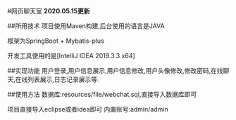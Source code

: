 #网页聊天室
**2020.05.15更新**

##所用技术
项目使用Maven构建,后台使用的语言是JAVA

框架为SpringBoot + Mybatis-plus

开发工具使用的是[IntelliJ IDEA 2019.3.3 x64]

##实现功能
用户登录,用户信息展示,用户信息修改,用户头像修改,修改密码,在线聊天,在线列表展示,日志记录展示等.

##使用方法
数据库:resources/file/webchat.sql,直接导入数据库即可

项目直接导入eclipse或者idea即可
内置账号:admin/admin
